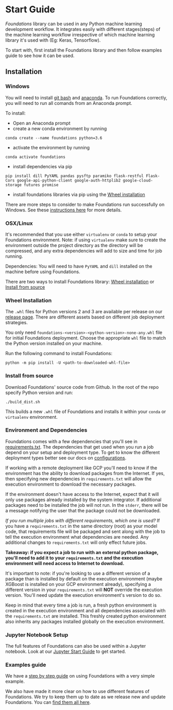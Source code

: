 # Start Guide

*Foundations* library can be used in any Python machine learning development workflow.
It integrates easily with different stages(steps) of the machine learning workflow irrespective of which machine learning library it's used with (Eg: Keras, Tensorflow).

To start with, first install the Foundations library and then follow examples guide to see how it can be used.

## Installation

### Windows

You will need to install [git bash](https://git-scm.com/download/win) and [anaconda](https://conda.io/miniconda.html).
To run Foundations correctly, you will need to run all comands from an Anaconda prompt.

To install:

- Open an Anaconda prompt
- create a new conda environment by running 
```
conda create --name foundations python=3.6
```
- activate the environment by running 
```
conda activate foundations
```
- install dependencies via pip
```
pip install dill PyYAML pandas pysftp paramiko flask-restful Flask-Cors google-api-python-client google-auth-httplib2 google-cloud-storage futures promise
```
- install foundations libraries via pip using the [Wheel installation](STARTGUIDE.md#wheel-installation)

There are more steps to consider to make Foundations run successfully on Windows. See these [instructions here](WINDOWS.md) for more details.

### OSX/Linux

It's recommended that you use either `virtualenv` or `conda` to setup your Foundations environment.
Note: if using `virtualenv` make sure to create the environment outside the project directory as the directory will be compressed, and any extra dependencies will add to size and time for job running.

Dependencies: You will need to have `PyYAML` and `dill` installed on the machine before using Foundations.

There are two ways to install Foundations library:
[Wheel installation](STARTGUIDE.md#wheel-installation) or [Install from source](STARTGUIDE.md#install-from-source)

### Wheel Installation
The `.whl` files for Python versions 2 and 3 are available per release on our [release page](https://github.com/DeepLearnI/foundations/releases).
There are different assets based on different job deployment strategies.

You only need `foundations-<version>-<python-version>-none-any.whl` file for initial Foundations deployment.
Choose the appropriate `whl` file to match the Python version installed on your machine.

Run the following command to install Foundations:
```
python -m pip install -U <path-to-downloaded-whl-file>
```

### Install from source

Download Foundations' source code from Github.
In the root of the repo specify Python version and run:
```
./build_dist.sh
```

This builds a new `.whl` file of Foundations and installs it within your `conda` or `virtualenv` environment.

### Environment and Dependencies

Foundations comes with a few dependencies that you'll see in [requirements.txt](https://github.com/DeepLearnI/foundations/blob/master/requirements.txt). The dependencies that get used when you run a job depend on your setup and deployment type. To get to know the different deployment types better see our docs on [configurations](https://github.com/DeepLearnI/foundations/tree/master/examples/example_configs).

If working with a remote deployment like GCP you'll need to know if the environment has the ability to download packages from the Internet. If yes, then specifying new dependencies in `requirements.txt` will allow the execution environment to download the necessary packages.

If the environment doesn't have access to the Internet, expect that it will only use packages already installed by the system integrator. If additional packages need to be installed the job will not run. In the `stderr`, there will be a message notifying the user that the package could not be downloaded.

*If you run multiple jobs with different requirements, which one is used?*
If you have a `requirements.txt` in the same directory (root) as your model code, that requirements file will be packaged and sent along with the job to tell the execution environment what dependencies are needed. Any additional changes to `requirements.txt` will only effect future jobs.

**Takeaway: if you expect a job to run with an external python package, you'll need to add it to your `requirements.txt` and the execution environment will need access to Internet to download.**

It's important to note: if you're looking to use a different version of a package than is installed by default on the execution environment (maybe XGBoost is installed on your GCP environment already), specifying a different version in your `requirements.txt` will **NOT** override the execution version. You'll need update the execution environment's version to do so.

Keep in mind that every time a job is run, a fresh python environment is created in the execution environment and all dependencies associated with the `requirements.txt` are installed. This freshly created python environment also inherits any packages installed globally on the execution environment.

### Jupyter Notebook Setup
The full features of Foundations can also be used within a Jupyter notebook. Look at our [Jupyter Start Guide](JUPYTERSTARTGUIDE.md) to get started. 

### Examples guide
We have a [step by step guide](STEPBYSTEPGUIDE.md) on using Foundations with a very simple example.

We also have made it more clear on how to use different features of Foundations. We try to keep them up to date as we release new and update Foundations. You can [find them all here](/examples).

